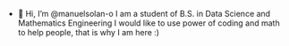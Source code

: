 - 👋 Hi, I’m @manuelsolan-o
I am a student of B.S. in Data Science and Mathematics Engineering
I would like to use power of coding and math to help people, that is why I am here :)

<!---
manuelsolan-o/manuelsolan-o is a ✨ special ✨ repository because its `README.md` (this file) appears on your GitHub profile.
You can click the Preview link to take a look at your changes.
--->
